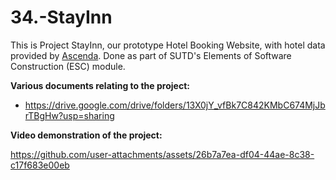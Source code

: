 # 34.-StayInn
This is Project StayInn, our prototype Hotel Booking Website, with hotel data provided by [Ascenda](https://www.ascenda.com/). 
Done as part of SUTD's Elements of Software Construction (ESC) module.

**Various documents relating to the project:**
- https://drive.google.com/drive/folders/13X0jY_vfBk7C842KMbC674MjJbrTBgHw?usp=sharing

**Video demonstration of the project:**


https://github.com/user-attachments/assets/26b7a7ea-df04-44ae-8c38-c17f683e00eb

